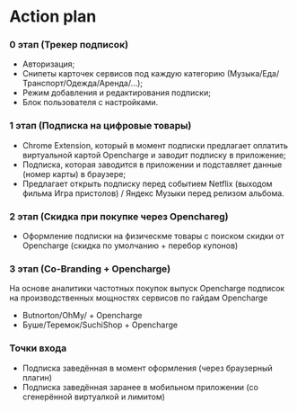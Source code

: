# Action plan

### 0 этап (Трекер подписок)

- Авторизация;
- Снипеты карточек сервисов под каждую категорию (Музыка/Еда/Транспорт/Одежда/Аренда/…);
- Режим добавления и редактирования подписки;
- Блок пользователя с настройками.

### 1 этап (Подписка на цифровые товары)

- Chrome Extension, который в момент подписки предлагает оплатить виртуальной картой Opencharge и заводит подписку в приложение;
- Подписка, которая заводится в приложении и подставляет данные (номер карты) в браузере;
- Предлагает открыть подписку перед событием Netflix (выходом фильма Игра пристолов) / Яндекс Музыки перед релизом альбома.

### 2 этап (Скидка при покупке через Openchareg)

- Оформление подписки на физическме товары с поиском скидки от Opencharge (скидка по умолчанию + перебор купонов)

### 3 этап (Сo-Branding + Opencharge)

На основе аналитики частотных покупок выпуск Opencharge подписок на производственных мощностях сервисов по гайдам Opencharge

- Butnorton/OhMy/ + Opencharge
- Буше/Теремок/SuchiShop + Opencharge

### Точки входа

- Подписка заведённая в момент оформления (через браузерный плагин)
- Подписка заведённая заранее в мобильном приложении (со сгенерённой виртуалкой и лимитом)